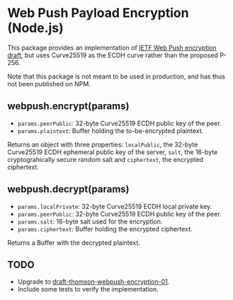 # Web Push Payload Encryption (Node.js)
This package provides an implementation of [IETF Web Push encryption draft](https://tools.ietf.org/html/draft-thomson-webpush-encryption-00), but uses Curve25519 as the ECDH curve rather than the proposed P-256.

Note that this package is not meant to be used in production, and has thus not been published on NPM.

## webpush.encrypt(params)
  * `params.peerPublic`: 32-byte Curve25519 ECDH public key of the peer.
  * `params.plaintext`: Buffer holding the to-be-encrypted plaintext.

Returns an object with three properties: `localPublic`, the 32-byte Curve25519 ECDH ephemeral public key of the server, `salt`, the 16-byte cryptograhically secure random salt and `ciphertext`, the encrypted ciphertext.

## webpush.decrypt(params)
  * `params.localPrivate`: 32-byte Curve25519 ECDH local private key.
  * `params.peerPublic`: 32-byte Curve25519 ECDH public key of the peer.
  * `params.salt`: 16-byte salt used for the encryption.
  * `params.ciphertext`: Buffer holding the encrypted ciphertext.

Returns a Buffer with the decrypted plaintext.

## TODO
  * Upgrade to [draft-thomson-webpush-encryption-01](https://tools.ietf.org/html/draft-thomson-webpush-encryption-01).
  * Include some tests to verify the implementation.
